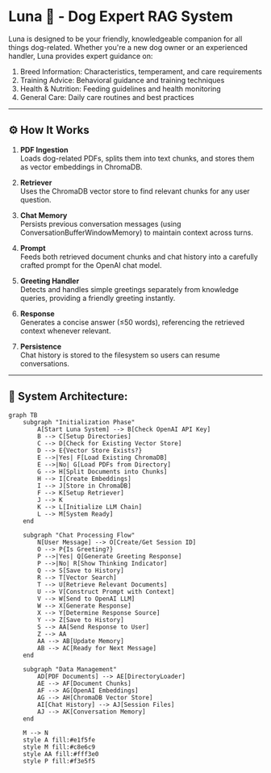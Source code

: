 # Luna 🐶 - Dog Expert RAG System

Luna is designed to be your friendly, knowledgeable companion for all things dog-related. Whether you're a new dog owner or an experienced handler, Luna provides expert guidance on:

1. Breed Information: Characteristics, temperament, and care requirements
2. Training Advice: Behavioral guidance and training techniques
3. Health & Nutrition: Feeding guidelines and health monitoring
4. General Care: Daily care routines and best practices
---

## ⚙️ How It Works

1. **PDF Ingestion**  
   Loads dog-related PDFs, splits them into text chunks, and stores them as vector embeddings in ChromaDB.

2. **Retriever**  
   Uses the ChromaDB vector store to find relevant chunks for any user question.

3. **Chat Memory**  
   Persists previous conversation messages (using ConversationBufferWindowMemory) to maintain context across turns.

4. **Prompt**  
   Feeds both retrieved document chunks and chat history into a carefully crafted prompt for the OpenAI chat model.

5. **Greeting Handler**  
   Detects and handles simple greetings separately from knowledge queries, providing a friendly greeting instantly.

6. **Response**  
   Generates a concise answer (≤50 words), referencing the retrieved context whenever relevant.

7. **Persistence**  
   Chat history is stored to the filesystem so users can resume conversations.

---

## 📐 System Architecture:

```mermaid
graph TB
    subgraph "Initialization Phase"
        A[Start Luna System] --> B[Check OpenAI API Key]
        B --> C[Setup Directories]
        C --> D[Check for Existing Vector Store]
        D --> E{Vector Store Exists?}
        E -->|Yes| F[Load Existing ChromaDB]
        E -->|No| G[Load PDFs from Directory]
        G --> H[Split Documents into Chunks]
        H --> I[Create Embeddings]
        I --> J[Store in ChromaDB]
        F --> K[Setup Retriever]
        J --> K
        K --> L[Initialize LLM Chain]
        L --> M[System Ready]
    end

    subgraph "Chat Processing Flow"
        N[User Message] --> O[Create/Get Session ID]
        O --> P{Is Greeting?}
        P -->|Yes| Q[Generate Greeting Response]
        P -->|No| R[Show Thinking Indicator]
        Q --> S[Save to History]
        R --> T[Vector Search]
        T --> U[Retrieve Relevant Documents]
        U --> V[Construct Prompt with Context]
        V --> W[Send to OpenAI LLM]
        W --> X[Generate Response]
        X --> Y[Determine Response Source]
        Y --> Z[Save to History]
        S --> AA[Send Response to User]
        Z --> AA
        AA --> AB[Update Memory]
        AB --> AC[Ready for Next Message]
    end

    subgraph "Data Management"
        AD[PDF Documents] --> AE[DirectoryLoader]
        AE --> AF[Document Chunks]
        AF --> AG[OpenAI Embeddings]
        AG --> AH[ChromaDB Vector Store]
        AI[Chat History] --> AJ[Session Files]
        AJ --> AK[Conversation Memory]
    end

    M --> N
    style A fill:#e1f5fe
    style M fill:#c8e6c9
    style AA fill:#fff3e0
    style P fill:#f3e5f5